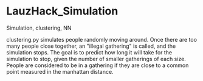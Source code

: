 # LauzHack_Simulation
Simulation, clustering, NN

clustering.py simulates people randomly moving around. Once there are too many people close together, an "illegal gathering" is called, and the simulation stops. The goal is to predict how long it will take for the simulation to stop, given the number of smaller gatherings of each size. People are considered to be in a gathering if they are close to a common point measured in the manhattan distance.
